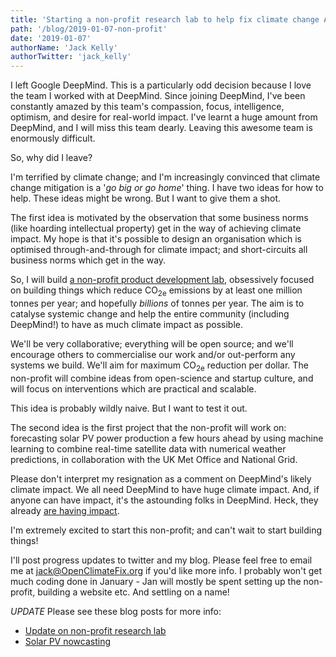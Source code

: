 ```yaml
---
title: 'Starting a non-profit research lab to help fix climate change ASAP'
path: '/blog/2019-01-07-non-profit'
date: '2019-01-07'
authorName: 'Jack Kelly'
authorTwitter: 'jack_kelly'
---
```


I left Google DeepMind. This is a particularly odd decision because I love the team I worked with at DeepMind. Since joining DeepMind, I've been constantly amazed by this team's compassion, focus, intelligence, optimism, and desire for real-world impact. I've learnt a huge amount from DeepMind, and I will miss this team dearly. Leaving this awesome team is enormously difficult.

So, why did I leave?

I'm terrified by climate change; and I'm increasingly convinced that climate change mitigation is a '_go big or go home_' thing. I have two ideas for how to help. These ideas might be wrong. But I want to give them a shot.

The first idea is motivated by the observation that some business norms (like hoarding intellectual property) get in the way of achieving climate impact. My hope is that it's possible to design an organisation which is optimised through-and-through for climate impact; and short-circuits all business norms which get in the way.

So, I will build [a non-profit product development lab](https://docs.google.com/document/d/1sfBJ48_hxSEH-XFrwmH0leS4rSsrBKgwzfoeoqGRPfg/edit?usp=sharing), obsessively focused on building things which reduce CO<sub>2e</sub> emissions by at least one million tonnes per year; and hopefully _billions_ of tonnes per year. The aim is to catalyse systemic change and help the entire community (including DeepMind!) to have as much climate impact as possible.

We'll be very collaborative; everything will be open source; and we'll encourage others to commercialise our work and/or out-perform any systems we build. We'll aim for maximum CO<sub>2e</sub> reduction per dollar. The non-profit will combine ideas from open-science and startup culture, and will focus on interventions which are practical and scalable.

This idea is probably wildly naive. But I want to test it out.

The second idea is the first project that the non-profit will work on: forecasting solar PV power production a few hours ahead by using machine learning to combine real-time satellite data with numerical weather predictions, in collaboration with the UK Met Office and National Grid.

Please don't interpret my resignation as a comment on DeepMind's likely climate impact. We all need DeepMind to have huge climate impact. And, if anyone can have impact, it's the astounding folks in DeepMind. Heck, they already [are having impact](https://deepmind.com/blog/safety-first-ai-autonomous-data-centre-cooling-and-industrial-control/).

I'm extremely excited to start this non-profit; and can't wait to start building things!

I'll post progress updates to twitter and my blog. Please feel free to email me at jack@OpenClimateFix.org if you'd like more info. I probably won't get much coding done in January - Jan will mostly be spent setting up the non-profit, building a website etc. And settling on a name!

_UPDATE_
Please see these blog posts for more info:

- [Update on non-profit research lab](/blog/2019-01-09-update)
- [Solar PV nowcasting](/blog/2019-01-09-solar-PV-nowcasting)
